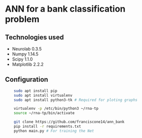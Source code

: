 # ANN for a bank classification problem

## Technologies used
* Neurolab 0.3.5
* Numpy 1.14.5
* Scipy 1.1.0
* Matplotlib 2.2.2

## Configuration

```sh
	sudo apt install pip
	sudo apt install virtualenv
	sudo apt install python3-tk # Required for ploting graphs

	virtualenv -p /etc/bin/python3 ~/rna-tp
	source ~/rna-tp/bin/activate

	git clone https://github.com/franciscone14/ann_bank
	pip install -r requirements.txt
	python main.py # For training the Net
```
